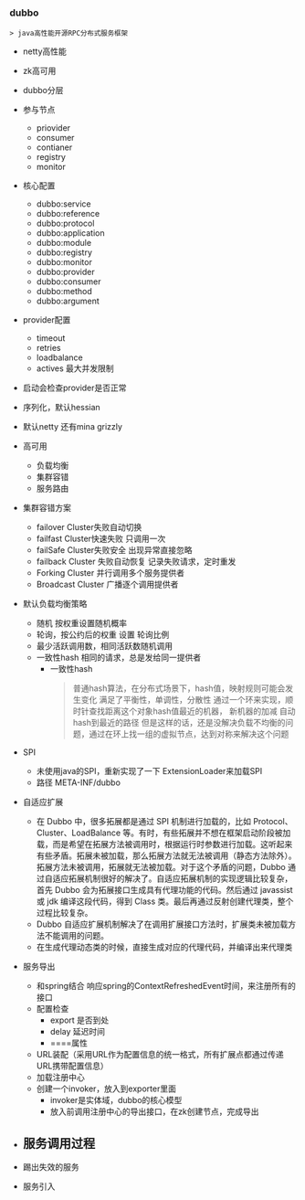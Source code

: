 ### dubbo
    > java高性能开源RPC分布式服务框架
- netty高性能
- zk高可用
- dubbo分层
- 参与节点
    - priovider
    - consumer
    - contianer
    - registry
    - monitor
- 核心配置
    - dubbo:service
    - dubbo:reference
    - dubbo:protocol
    - dubbo:application
    - dubbo:module
    - dubbo:registry
    - dubbo:monitor
    - dubbo:provider
    - dubbo:consumer
    - dubbo:method
    - dubbo:argument
- provider配置
    - timeout
    - retries
    - loadbalance
    - actives 最大并发限制
- 启动会检查provider是否正常
- 序列化，默认hessian
- 默认netty 还有mina grizzly
- 高可用
    - 负载均衡
    - 集群容错
    - 服务路由
- 集群容错方案
    - failover Cluster失败自动切换
    - failfast Cluster快速失败 只调用一次
    - failSafe Cluster失败安全 出现异常直接忽略
    - failback Cluster 失败自动恢复 记录失败请求，定时重发
    - Forking Cluster 并行调用多个服务提供者
    - Broadcast Cluster 广播逐个调用提供者
- 默认负载均衡策略
    - 随机 按权重设置随机概率
    - 轮询，按公约后的权重 设置 轮询比例
    - 最少活跃调用数，相同活跃数随机调用
    - 一致性hash 相同的请求，总是发给同一提供者
        - 一致性hash
            > 普通hash算法，在分布式场景下，hash值，映射规则可能会发生变化
            > 满足了平衡性，单调性，分散性
            > 通过一个环来实现，顺时针查找距离这个对象hash值最近的机器， 新机器的加减 自动hash到最近的路径
            > 但是这样的话，还是没解决负载不均衡的问题，通过在环上找一组的虚拟节点，达到对称来解决这个问题
- SPI
    - 未使用java的SPI，重新实现了一下 ExtensionLoader来加载SPI
    - 路径 META-INF/dubbo
- 自适应扩展
    - 在 Dubbo 中，很多拓展都是通过 SPI 机制进行加载的，比如 Protocol、Cluster、LoadBalance 等。有时，有些拓展并不想在框架启动阶段被加载，而是希望在拓展方法被调用时，根据运行时参数进行加载。这听起来有些矛盾。拓展未被加载，那么拓展方法就无法被调用（静态方法除外）。拓展方法未被调用，拓展就无法被加载。对于这个矛盾的问题，Dubbo 通过自适应拓展机制很好的解决了。自适应拓展机制的实现逻辑比较复杂，首先 Dubbo 会为拓展接口生成具有代理功能的代码。然后通过 javassist 或 jdk 编译这段代码，得到 Class 类。最后再通过反射创建代理类，整个过程比较复杂。
    - Dubbo 自适应扩展机制解决了在调用扩展接口方法时，扩展类未被加载方法不能调用的问题。
    - 在生成代理动态类的时候，直接生成对应的代理代码，并编译出来代理类
- 服务导出
    - 和spring结合 响应spring的ContextRefreshedEvent时间，来注册所有的接口
    - 配置检查
        - export 是否到处
        - delay 延迟时间
        - ====属性
    - URL装配（采用URL作为配置信息的统一格式，所有扩展点都通过传递URL携带配置信息）
    - 加载注册中心 
    - 创建一个invoker，放入到exporter里面
        - invoker是实体域，dubbo的核心模型
        - 放入前调用注册中心的导出接口，在zk创建节点，完成导出
- 服务调用过程
    - 

- 踢出失效的服务
    
- 服务引入